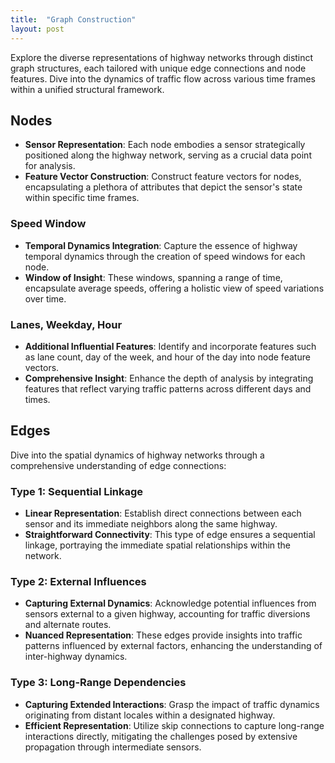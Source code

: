 ```yaml
---
title:  "Graph Construction"
layout: post
---
```

Explore the diverse representations of highway networks through distinct graph structures, each tailored with unique edge connections and node features. Dive into the dynamics of traffic flow across various time frames within a unified structural framework.

## Nodes
- **Sensor Representation**: Each node embodies a sensor strategically positioned along the highway network, serving as a crucial data point for analysis.
- **Feature Vector Construction**: Construct feature vectors for nodes, encapsulating a plethora of attributes that depict the sensor's state within specific time frames.

### Speed Window
- **Temporal Dynamics Integration**: Capture the essence of highway temporal dynamics through the creation of speed windows for each node.
- **Window of Insight**: These windows, spanning a range of time, encapsulate average speeds, offering a holistic view of speed variations over time.

### Lanes, Weekday, Hour
- **Additional Influential Features**: Identify and incorporate features such as lane count, day of the week, and hour of the day into node feature vectors.
- **Comprehensive Insight**: Enhance the depth of analysis by integrating features that reflect varying traffic patterns across different days and times.

## Edges
Dive into the spatial dynamics of highway networks through a comprehensive understanding of edge connections:

### Type 1: Sequential Linkage
- **Linear Representation**: Establish direct connections between each sensor and its immediate neighbors along the same highway.
- **Straightforward Connectivity**: This type of edge ensures a sequential linkage, portraying the immediate spatial relationships within the network.

### Type 2: External Influences
- **Capturing External Dynamics**: Acknowledge potential influences from sensors external to a given highway, accounting for traffic diversions and alternate routes.
- **Nuanced Representation**: These edges provide insights into traffic patterns influenced by external factors, enhancing the understanding of inter-highway dynamics.

### Type 3: Long-Range Dependencies
- **Capturing Extended Interactions**: Grasp the impact of traffic dynamics originating from distant locales within a designated highway.
- **Efficient Representation**: Utilize skip connections to capture long-range interactions directly, mitigating the challenges posed by extensive propagation through intermediate sensors.
